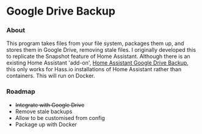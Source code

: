 # Google Drive Backup

### About

This program takes files from your file system, packages them up, and stores them in Google Drive, removing stale files. I originally developed this to replicate the Snapshot feature of Home Assistant. Although there is an existing Home Assistant 'add-on', [Home Assistant Google Drive Backup](https://community.home-assistant.io/t/add-on-home-assistant-google-drive-backup/107928), this only works for Hass.io installations of Home Assistant rather than containers. This will run on Docker.

### Roadmap

- ~~Integrate with Google Drive~~
- Remove stale backups
- Allow to be customised from config
- Package up with Docker